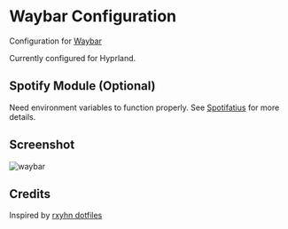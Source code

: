 # Waybar Configuration

Configuration for [Waybar](https://github.com/Alexays/Waybar)

Currently configured for Hyprland.

## Spotify Module (Optional)

Need environment variables to function properly. See [Spotifatius](https://github.com/AndreasBackx/spotifatius) for more details.

## Screenshot

![waybar](./screenshot/waybar.png)

## Credits

Inspired by [rxyhn dotfiles](https://github.com/rxyhn/dotfiles/)
